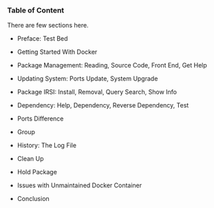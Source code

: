 ### Table of Content

There are few sections here.

*	Preface: Test Bed

*	Getting Started With Docker

*	Package Management: Reading, Source Code, Front End, Get Help

*	Updating System: Ports Update, System Upgrade

*	Package IRSI: Install, Removal, Query Search, Show Info

*	Dependency: Help, Dependency, Reverse Dependency, Test

*	Ports Difference

*	Group

*	History: The Log File

*	Clean Up

*	Hold Package

*	Issues with Unmaintained Docker Container

*	Conclusion

[//]: <> ( -- -- -- links below -- -- -- )
